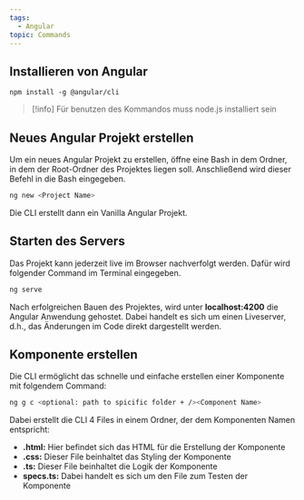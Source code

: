 ```yaml
---
tags:
  - Angular
topic: Commands
---
```

## Installieren von Angular
```CLI
npm install -g @angular/cli
```

>[!info]
> Für benutzen des Kommandos muss node.js installiert sein


## Neues Angular Projekt erstellen
Um ein neues Angular Projekt zu erstellen, öffne eine Bash in dem Ordner, in dem der Root-Ordner des Projektes liegen soll.
Anschließend wird dieser Befehl in die Bash eingegeben.
```bash
ng new <Project Name>
```
Die CLI erstellt dann ein Vanilla Angular Projekt. 
## Starten des Servers
Das Projekt kann jederzeit live im Browser nachverfolgt werden. Dafür wird folgender Command im Terminal eingegeben.
```bash
ng serve
```
Nach erfolgreichen Bauen des Projektes, wird unter **localhost:4200** die Angular Anwendung gehostet. Dabei handelt es sich um einen Liveserver, d.h., das Änderungen im Code direkt dargestellt werden.

## Komponente erstellen 
Die CLI ermöglicht das schnelle und einfache erstellen einer Komponente mit folgendem Command:
```bash
ng g c <optional: path to spicific folder + /><Component Name>
```
Dabei erstellt die CLI 4 Files in einem Ordner, der dem Komponenten Namen entspricht:
+ **.html:** Hier befindet sich das HTML für die Erstellung der Komponente
+ **.css:** Dieser File beinhaltet das Styling der Komponente
+ **.ts:** Dieser File beinhaltet die Logik der Komponente
+ **specs.ts:** Dabei handelt es sich um den File zum Testen der Komponente
